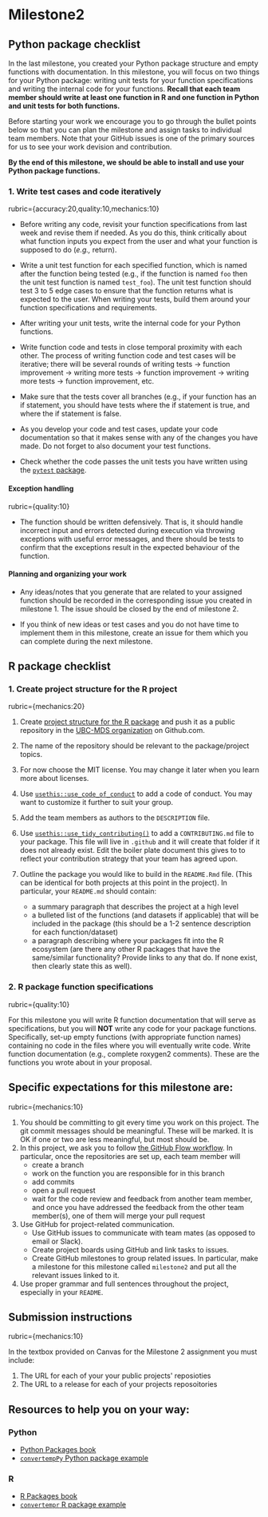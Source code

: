 # Milestone2

## Python package checklist

In the last milestone, you created your Python package structure and empty functions with documentation. In this milestone, you will focus on two things for your Python package: writing unit tests for your function specifications and writing the internal code for your functions. **Recall that each team member should write at least one function in R and one function in Python and unit tests for both functions.** 

Before starting your work we encourage you to go through the bullet points below so that you can plan the milestone and assign tasks to individual team members. Note that your GitHub issues is one of the primary sources for us to see your work devision and contribution.  

**By the end of this milestone, we should be able to install and use your Python package functions.**

### 1. Write test cases and code iteratively
rubric={accuracy:20,quality:10,mechanics:10}

- Before writing any code, revisit your function specifications from last week and revise them if needed. As you do this, think critically about what function inputs you expect from the user and what your function is supposed to do (*e.g.,* return). 

- Write a unit test function for each specified function, which is named after the function being tested (e.g., if the function is named `foo` then the unit test function is named `test_foo`). The unit test function should test 3 to 5 edge cases to ensure that the function returns what is expected to the user. When writing your tests, build them around your function specifications and requirements.

- After writing your unit tests, write the internal code for your Python functions.

- Write function code and tests in close temporal proximity with each other. The process of writing function code and test cases will be iterative; there will be several rounds of writing tests $\rightarrow$ function improvement $\rightarrow$ writing more tests $\rightarrow$ function improvement $\rightarrow$ writing more tests $\rightarrow$ function improvement, etc. 

- Make sure that the tests cover all branches (e.g., if your function has an if statement, you should have tests where the if statement is true, and where the if statement is false.

- As you develop your code and test cases, update your code documentation so that it makes sense with any of the changes you have made. Do not forget to also document your test functions.  

- Check whether the code passes the unit tests you have written using the [`pytest` package](https://docs.pytest.org/en/latest/getting-started.html).

#### Exception handling 
rubric={quality:10}
- The function should be written defensively. That is, it should handle incorrect input and errors detected during execution via throwing exceptions with useful error messages, and there should be tests to confirm that the exceptions result in the expected behaviour of the function. 

#### Planning and organizing your work
- Any ideas/notes that you generate that are related to your assigned function should be recorded in the corresponding issue you created in milestone 1. The issue should be closed by the end of milestone 2.

- If you think of new ideas or test cases and you do not have time to implement them in this milestone, create an issue for them which you can complete during the next milestone. 

## R package checklist

### 1. Create project structure for the R project
rubric={mechanics:20}

1. Create [project structure for the R package](https://r-pkgs.org/whole-game.html) and push it as a public repository in the [UBC-MDS organization](https://github.com/UBC-MDS/) on Github.com. 

1. The name of the repository should be relevant to the package/project topics.

1. For now choose the MIT license. You may change it later when you learn more about licenses.  

1. Use [`usethis::use_code_of_conduct`](https://usethis.r-lib.org/reference/use_code_of_conduct.html) to add a code of conduct. You may want to customize it further to suit your group.

1. Add the team members as authors to the `DESCRIPTION` file.
 
1. Use [`usethis::use_tidy_contributing()`](https://usethis.r-lib.org/reference/tidyverse.html) to add a `CONTRIBUTING.md` file to your package. This file will live in `.github` and it will create that folder if it does not already exist. Edit the boiler plate document this gives to to reflect your contribution strategy that your team has agreed upon. 

1. Outline the package you would like to build in the `README.Rmd` file. (This can be identical for both projects at this point in the project). In particular, your `README.md` should contain:  
    - a summary paragraph that describes the project at a high level
    - a bulleted list of the functions (and datasets if applicable) that will be included in the package (this should be a 1-2 sentence description for each function/dataset)
    - a paragraph describing where your packages fit into the R ecosystem (are there any other R packages that have the same/similar functionality? Provide links to any that do. If none exist, then clearly state this as well).  

### 2. R package function specifications
rubric={quality:10}

For this milestone you will write R function documentation that will serve as specifications, but you will **NOT** write any code for your package functions. Specifically, set-up empty functions (with appropriate function names) containing no code in the files where you will eventually write code. Write function documentation (e.g., complete roxygen2 comments). These are the functions you wrote about in your proposal.


## Specific expectations for this milestone are:
rubric={mechanics:10}

1. You should be committing to git every time you work on this project. The git commit messages should be meaningful. These will be marked. It is OK if one or two are less meaningful, but most should be.
2. In this project, we ask you to follow [the GitHub Flow workflow](https://guides.github.com/introduction/flow/). In particular, once the repositories are set up, each team member will 
    - create a branch
    - work on the function you are responsible for in this branch
    - add commits 
    - open a pull request
    - wait for the code review and feedback from another team member, and once you have addressed the feedback from the other team member(s), one of them will merge your pull request 
3. Use GitHub for project-related communication. 
    - Use GitHub issues to communicate with team mates (as opposed to email or Slack).
    - Create project boards using GitHub and link tasks to issues.
    - Create GitHub milestones to group related issues.  In particular, make a milestone for this milestone called `milestone2` and put all the relevant issues linked to it.
4. Use proper grammar and full sentences throughout the project, especially in your `README`. 

## Submission instructions
rubric={mechanics:10}

In the textbox provided on Canvas for the Milestone 2 assignment you must include:
1. The URL for each of your your public projects' reposioties
2. The URL to a release for each of your projects reposoitories

## Resources to help you on your way:

### Python  
- [Python Packages book](https://py-pkgs.org/)
- [`convertempPy` Python package example](https://github.com/ttimbers/convertempPy)

### R  
- [R Packages book](https://r-pkgs.org/)
- [`convertempr` R package example](https://github.com/ttimbers/convertempr)
